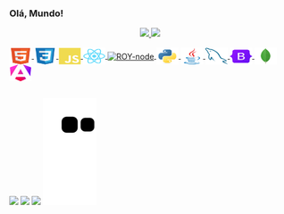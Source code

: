 ### Olá, Mundo!
<div align="center">
  <a href="https://github.com/evertonROY">
  <img height="180em" src="https://github-readme-stats.vercel.app/api?username=evertonROY&show_icons=true&theme=omni&include_all_commits=true&count_private=true"/>
  <img height="180em" src="https://github-readme-stats.vercel.app/api/top-langs/?username=evertonROY&layout=compact&langs_count=7&theme=omni"/>
</div>
<div style="display: inline_block"><br>
  <img align="center" alt="ROY-HTML" height="30" width="40" src="https://raw.githubusercontent.com/devicons/devicon/master/icons/html5/html5-original.svg">
  <img align="center" alt="ROY-CSS" height="30" width="40" src="https://raw.githubusercontent.com/devicons/devicon/master/icons/css3/css3-original.svg">
  <img align="center" alt="ROY-Js" height="30" width="40" src="https://raw.githubusercontent.com/devicons/devicon/master/icons/javascript/javascript-plain.svg">
  <img align="center" alt="ROY-React" height="30" width="40" src="https://raw.githubusercontent.com/devicons/devicon/master/icons/react/react-original.svg">
  <img align="center" alt="ROY-node" height="30" width="40"  src="https://cdn.jsdelivr.net/gh/devicons/devicon/icons/nodejs/nodejs-plain.svg">
  <img align="center" alt="ROY-Python" height="30" width="40" src="https://raw.githubusercontent.com/devicons/devicon/master/icons/python/python-original.svg">
  <img align="center" alt="ROY-Python" height="30" width="40" src="https://raw.githubusercontent.com/devicons/devicon/master/icons/java/java-original.svg">
  <img align="center" alt="ROY-Python" height="30" width="40" src="https://raw.githubusercontent.com/devicons/devicon/master/icons/mysql/mysql-original.svg">
  <img align="center" alt="ROY-Python" height="30" width="40" src="https://raw.githubusercontent.com/devicons/devicon/master/icons/bootstrap/bootstrap-original.svg">
  <img align="center" alt="ROY-Python" height="30" width="40" src="https://raw.githubusercontent.com/devicons/devicon/master/icons/mongodb/mongodb-original.svg">
  <img align="center" alt="ROY-Python" height="30" width="40" src="https://raw.githubusercontent.com/devicons/devicon/master/icons/angular/angular-original.svg">
</div>
  
 ##
  

  <a href="https://www.linkedin.com/in/evertonRoy" target="_blank"><img src="https://img.shields.io/badge/-LinkedIn-%230077B5?style=for-the-badge&logo=linkedin&logoColor=white" target="_blank"></a> 
    <a href = "mailto:evertonsantosld@hotmail.com"><img src="https://img.shields.io/badge/-Gmail-%23333?style=for-the-badge&logo=gmail&logoColor=white" target="_blank"></a>
<a href="https://t.me/Eurobot2" target="_blank"><img src="https://img.shields.io/badge/Telegram-2CA5E0?style=for-the-badge&logo=telegram&logoColor=white"></a>
![Snake animation](https://github.com/evertonROY/evertonROY/blob/output/github-contribution-grid-snake.svg)
